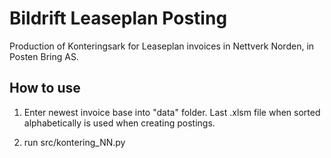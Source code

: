# Bildrift Leaseplan Posting

Production of Konteringsark for Leaseplan invoices in Nettverk Norden, in Posten Bring AS.

## How to use

1. Enter newest invoice base into "data" folder. Last .xlsm file when sorted alphabetically is used when creating postings.

2. run src/kontering_NN.py